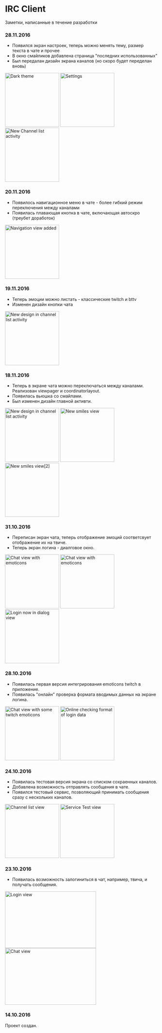 # IRC Client

Заметки, написанные в течениe разработки

### 28.11.2016
* Появился экран настроек, теперь можно менять тему, размер текста в чате и прочее
* В окно смайликов добавлена страница "последних использованных"
* Был передалан дизайн экрана каналов (но скоро будет переделан вновь)
    
<img alt="Dark theme" src="https://pp.vk.me/c837631/v837631212/1410d/FG7EIrGXAwg.jpg" height="178px">
<img alt="Settings" src="https://pp.vk.me/c837631/v837631212/1411f/kh1opGU5kJM.jpg" height="178px">
<img alt="New Channel list activity" src="https://pp.vk.me/c837631/v837631212/14128/JoM0u24RCaE.jpg" height="178px">

    

### 20.11.2016
* Появилось навигационное меню в чате - более гибкий режим переключения между каналами
* Появилась плавающая кнопка в чате, включающая автоскро (треубет доработок)

<img alt="Navigation view added" src="https://pp.vk.me/c837630/v837630212/1268b/bZdciQBzrZY.jpg" height="178px">

### 19.11.2016
* Теперь эмоции можно листать - классические twitch и bttv
* Изменен дизайн кнопки чата

<img alt="New design in channel list activity" src="https://cloud.githubusercontent.com/assets/17340158/20457771/72b0a8e0-aea3-11e6-9ae0-8662f84a0f0f.png" height="178px">

### 18.11.2016
* Теперь в экране чата можно переключаться между каналами. Реализован viewpager и coordinatorlayout.
* Появилась вьюшка со смайлами.
* Был изменен дизайн главной активти.

<img alt="New design in channel list activity" src="https://pp.vk.me/c837630/v837630212/11ac3/TQV4WQ3YC20.jpg" height="178px">
<img alt="New smiles view" src="https://pp.vk.me/c837630/v837630212/11ab9/apbKPyC0a3E.jpg" height="178px">
<img alt="New smiles view[2]" src="https://pp.vk.me/c837630/v837630212/11aaf/20NrreIAI8c.jpg" height="178px">


### 31.10.2016
* Переписан экран чата, теперь отображение эмоций соответсвует отображение их на твиче.
* Теперь экран логина - диалговое окно.

<img alt="Chat view with emoticons" src="https://pp.vk.me/c636919/v636919212/339f4/JRvnHinB1YY.jpg" height="178px">
<img alt="Chat view with emoticons" src="https://pp.vk.me/c636919/v636919212/33a52/A2G1LDcjNso.jpg" height="178px">
<img alt="Login now in dialog view" src="https://pp.vk.me/c636919/v636919212/33b81/XTfJNKsm9C8.jpg" height="178px">


### 28.10.2016
* Появилась первая версия интегрирования emoticons twitch в приложение.
* Появилась "онлайн" проверка формата вводимых данных на экране логина.

<img alt="Chat view with some twitch emoticons" src="https://pp.vk.me/c636919/v636919212/334ef/cp-_viV8E7c.jpg" height="178px">
<img alt="Online checking format of login data" src="https://pp.vk.me/c636919/v636919212/33513/d0S8ff3W2JI.jpg" height="178px">
  
### 24.10.2016
* Появилась тестовая версия экрана со списком сохраенных каналов.
* Добавлена возможность отправлять сообщения в чате.
* Появился тестовый сервис, позволяющий принимать сообщения сразу с нескольких каналов.

<img alt="Channel list view" src="https://pp.vk.me/c636918/v636918212/2d73c/uePrHaF86TQ.jpg" height="178px">
<img alt="Service Test view" src="https://pp.vk.me/c837732/v837732334/7f92/HyLDjIMFaTs.jpg" height="178px">


### 23.10.2016
* Появилась возможность залогиниться в чат, например, твича, и получать сообщения.


<img alt="Login view" src="https://pp.vk.me/c636918/v636918212/2d409/8lIMuJV_rXU.jpg" width="300px" height="187px">
<img alt="Chat view" src="https://pp.vk.me/c636918/v636918212/2d412/QOz0w-76A6Q.jpg" width="300px" height="187px">
     
### 14.10.2016
Проект создан.

